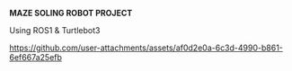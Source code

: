 **MAZE SOLING ROBOT PROJECT**

Using ROS1 & Turtlebot3 

https://github.com/user-attachments/assets/af0d2e0a-6c3d-4990-b861-6ef667a25efb

